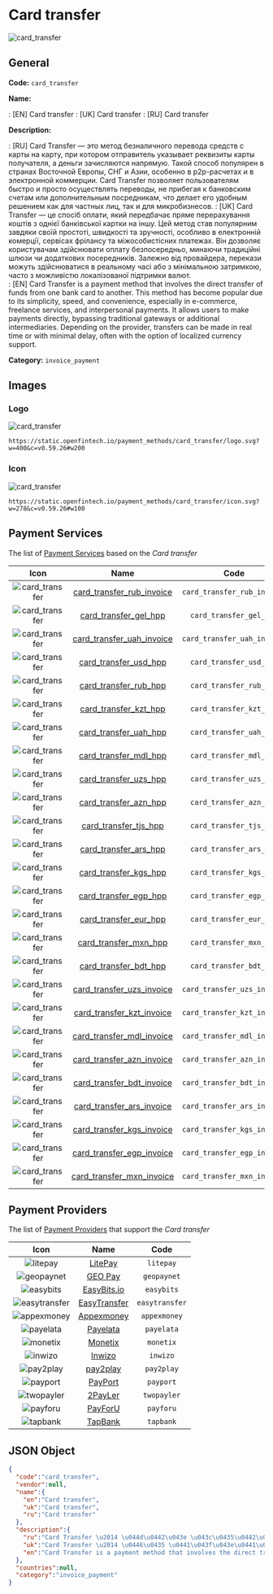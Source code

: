 
# Card transfer 
![card_transfer](https://static.openfintech.io/payment_methods/card_transfer/logo.svg?w=400&c=v0.59.26#w200)  

## General 
**Code:** `card_transfer` 
 
**Name:** 
 
:	[EN] Card transfer 
:	[UK] Card transfer 
:	[RU] Card transfer 
 
**Description:** 
 
: [RU] Card Transfer — это метод безналичного перевода средств с карты на карту, при котором отправитель указывает реквизиты карты получателя, а деньги зачисляются напрямую. Такой способ популярен в странах Восточной Европы, СНГ и Азии, особенно в p2p-расчетах и в электронной коммерции. Card Transfer позволяет пользователям быстро и просто осуществлять переводы, не прибегая к банковским счетам или дополнительным посредникам, что делает его удобным решением как для частных лиц, так и для микробизнесов. 
: [UK] Card Transfer — це спосіб оплати, який передбачає пряме перерахування коштів з однієї банківської картки на іншу. Цей метод став популярним завдяки своїй простоті, швидкості та зручності, особливо в електронній комерції, сервісах фрілансу та міжособистісних платежах. Він дозволяє користувачам здійснювати оплату безпосередньо, минаючи традиційні шлюзи чи додаткових посередників. Залежно від провайдера, перекази можуть здійснюватися в реальному часі або з мінімальною затримкою, часто з можливістю локалізованої підтримки валют.  
: [EN] Card Transfer is a payment method that involves the direct transfer of funds from one bank card to another. This method has become popular due to its simplicity, speed, and convenience, especially in e-commerce, freelance services, and interpersonal payments. It allows users to make payments directly, bypassing traditional gateways or additional intermediaries. Depending on the provider, transfers can be made in real time or with minimal delay, often with the option of localized currency support. 
 
**Category:** `invoice_payment` 
 

## Images 

### Logo 
![card_transfer](https://static.openfintech.io/payment_methods/card_transfer/logo.svg?w=400&c=v0.59.26#w200)  

```
https://static.openfintech.io/payment_methods/card_transfer/logo.svg?w=400&c=v0.59.26#w200
```  

### Icon 
![card_transfer](https://static.openfintech.io/payment_methods/card_transfer/icon.svg?w=278&c=v0.59.26#w100)  

```
https://static.openfintech.io/payment_methods/card_transfer/icon.svg?w=278&c=v0.59.26#w100
```  

## Payment Services 
 
The list of [Payment Services](/payment-services/) based on the _Card transfer_ 

|Icon|Name|Code| 
|:---:|:---:|:---:| 
|![card_transfer](https://static.openfintech.io/payment_methods/card_transfer/icon.svg?w=278&c=v0.59.26#w100) |[card_transfer_rub_invoice](/payment-services/card_transfer_rub_invoice/)|`card_transfer_rub_invoice`| 
|![card_transfer](https://static.openfintech.io/payment_methods/card_transfer/icon.svg?w=278&c=v0.59.26#w100) |[card_transfer_gel_hpp](/payment-services/card_transfer_gel_hpp/)|`card_transfer_gel_hpp`| 
|![card_transfer](https://static.openfintech.io/payment_methods/card_transfer/icon.svg?w=278&c=v0.59.26#w100) |[card_transfer_uah_invoice](/payment-services/card_transfer_uah_invoice/)|`card_transfer_uah_invoice`| 
|![card_transfer](https://static.openfintech.io/payment_methods/card_transfer/icon.svg?w=278&c=v0.59.26#w100) |[card_transfer_usd_hpp](/payment-services/card_transfer_usd_hpp/)|`card_transfer_usd_hpp`| 
|![card_transfer](https://static.openfintech.io/payment_methods/card_transfer/icon.svg?w=278&c=v0.59.26#w100) |[card_transfer_rub_hpp](/payment-services/card_transfer_rub_hpp/)|`card_transfer_rub_hpp`| 
|![card_transfer](https://static.openfintech.io/payment_methods/card_transfer/icon.svg?w=278&c=v0.59.26#w100) |[card_transfer_kzt_hpp](/payment-services/card_transfer_kzt_hpp/)|`card_transfer_kzt_hpp`| 
|![card_transfer](https://static.openfintech.io/payment_methods/card_transfer/icon.svg?w=278&c=v0.59.26#w100) |[card_transfer_uah_hpp](/payment-services/card_transfer_uah_hpp/)|`card_transfer_uah_hpp`| 
|![card_transfer](https://static.openfintech.io/payment_methods/card_transfer/icon.svg?w=278&c=v0.59.26#w100) |[card_transfer_mdl_hpp](/payment-services/card_transfer_mdl_hpp/)|`card_transfer_mdl_hpp`| 
|![card_transfer](https://static.openfintech.io/payment_methods/card_transfer/icon.svg?w=278&c=v0.59.26#w100) |[card_transfer_uzs_hpp](/payment-services/card_transfer_uzs_hpp/)|`card_transfer_uzs_hpp`| 
|![card_transfer](https://static.openfintech.io/payment_methods/card_transfer/icon.svg?w=278&c=v0.59.26#w100) |[card_transfer_azn_hpp](/payment-services/card_transfer_azn_hpp/)|`card_transfer_azn_hpp`| 
|![card_transfer](https://static.openfintech.io/payment_methods/card_transfer/icon.svg?w=278&c=v0.59.26#w100) |[card_transfer_tjs_hpp](/payment-services/card_transfer_tjs_hpp/)|`card_transfer_tjs_hpp`| 
|![card_transfer](https://static.openfintech.io/payment_methods/card_transfer/icon.svg?w=278&c=v0.59.26#w100) |[card_transfer_ars_hpp](/payment-services/card_transfer_ars_hpp/)|`card_transfer_ars_hpp`| 
|![card_transfer](https://static.openfintech.io/payment_methods/card_transfer/icon.svg?w=278&c=v0.59.26#w100) |[card_transfer_kgs_hpp](/payment-services/card_transfer_kgs_hpp/)|`card_transfer_kgs_hpp`| 
|![card_transfer](https://static.openfintech.io/payment_methods/card_transfer/icon.svg?w=278&c=v0.59.26#w100) |[card_transfer_egp_hpp](/payment-services/card_transfer_egp_hpp/)|`card_transfer_egp_hpp`| 
|![card_transfer](https://static.openfintech.io/payment_methods/card_transfer/icon.svg?w=278&c=v0.59.26#w100) |[card_transfer_eur_hpp](/payment-services/card_transfer_eur_hpp/)|`card_transfer_eur_hpp`| 
|![card_transfer](https://static.openfintech.io/payment_methods/card_transfer/icon.svg?w=278&c=v0.59.26#w100) |[card_transfer_mxn_hpp](/payment-services/card_transfer_mxn_hpp/)|`card_transfer_mxn_hpp`| 
|![card_transfer](https://static.openfintech.io/payment_methods/card_transfer/icon.svg?w=278&c=v0.59.26#w100) |[card_transfer_bdt_hpp](/payment-services/card_transfer_bdt_hpp/)|`card_transfer_bdt_hpp`| 
|![card_transfer](https://static.openfintech.io/payment_methods/card_transfer/icon.svg?w=278&c=v0.59.26#w100) |[card_transfer_uzs_invoice](/payment-services/card_transfer_uzs_invoice/)|`card_transfer_uzs_invoice`| 
|![card_transfer](https://static.openfintech.io/payment_methods/card_transfer/icon.svg?w=278&c=v0.59.26#w100) |[card_transfer_kzt_invoice](/payment-services/card_transfer_kzt_invoice/)|`card_transfer_kzt_invoice`| 
|![card_transfer](https://static.openfintech.io/payment_methods/card_transfer/icon.svg?w=278&c=v0.59.26#w100) |[card_transfer_mdl_invoice](/payment-services/card_transfer_mdl_invoice/)|`card_transfer_mdl_invoice`| 
|![card_transfer](https://static.openfintech.io/payment_methods/card_transfer/icon.svg?w=278&c=v0.59.26#w100) |[card_transfer_azn_invoice](/payment-services/card_transfer_azn_invoice/)|`card_transfer_azn_invoice`| 
|![card_transfer](https://static.openfintech.io/payment_methods/card_transfer/icon.svg?w=278&c=v0.59.26#w100) |[card_transfer_bdt_invoice](/payment-services/card_transfer_bdt_invoice/)|`card_transfer_bdt_invoice`| 
|![card_transfer](https://static.openfintech.io/payment_methods/card_transfer/icon.svg?w=278&c=v0.59.26#w100) |[card_transfer_ars_invoice](/payment-services/card_transfer_ars_invoice/)|`card_transfer_ars_invoice`| 
|![card_transfer](https://static.openfintech.io/payment_methods/card_transfer/icon.svg?w=278&c=v0.59.26#w100) |[card_transfer_kgs_invoice](/payment-services/card_transfer_kgs_invoice/)|`card_transfer_kgs_invoice`| 
|![card_transfer](https://static.openfintech.io/payment_methods/card_transfer/icon.svg?w=278&c=v0.59.26#w100) |[card_transfer_egp_invoice](/payment-services/card_transfer_egp_invoice/)|`card_transfer_egp_invoice`| 
|![card_transfer](https://static.openfintech.io/payment_methods/card_transfer/icon.svg?w=278&c=v0.59.26#w100) |[card_transfer_mxn_invoice](/payment-services/card_transfer_mxn_invoice/)|`card_transfer_mxn_invoice`| 
 

## Payment Providers 
 
The list of [Payment Providers](/payment-providers/) that support the _Card transfer_ 

|Icon|Name|Code| 
|:---:|:---:|:---:| 
|![litepay](https://static.openfintech.io/payment_providers/litepay/icon.svg?w=278&c=v0.59.26#w100) |[LitePay](/payment-providers/litepay/)|`litepay`| 
|![geopaynet](https://static.openfintech.io/payment_providers/geopaynet/icon.svg?w=278&c=v0.59.26#w100) |[GEO Pay](/payment-providers/geopaynet/)|`geopaynet`| 
|![easybits](https://static.openfintech.io/payment_providers/easybits/icon.svg?w=278&c=v0.59.26#w100) |[EasyBits.io](/payment-providers/easybits/)|`easybits`| 
|![easytransfer](https://static.openfintech.io/payment_providers/easytransfer/icon.svg?w=278&c=v0.59.26#w100) |[EasyTransfer](/payment-providers/easytransfer/)|`easytransfer`| 
|![appexmoney](https://static.openfintech.io/payment_providers/appexmoney/icon.svg?w=278&c=v0.59.26#w100) |[Appexmoney](/payment-providers/appexmoney/)|`appexmoney`| 
|![payelata](https://static.openfintech.io/payment_providers/payelata/icon.svg?w=278&c=v0.59.26#w100) |[Payelata](/payment-providers/payelata/)|`payelata`| 
|![monetix](https://static.openfintech.io/payment_providers/monetix/icon.png?w=278&c=v0.59.26#w100) |[Monetix](/payment-providers/monetix/)|`monetix`| 
|![inwizo](https://static.openfintech.io/payment_providers/inwizo/icon.svg?w=278&c=v0.59.26#w100) |[Inwizo](/payment-providers/inwizo/)|`inwizo`| 
|![pay2play](https://static.openfintech.io/payment_providers/pay2play/icon.svg?w=278&c=v0.59.26#w100) |[pay2play](/payment-providers/pay2play/)|`pay2play`| 
|![payport](https://static.openfintech.io/payment_providers/payport/icon.svg?w=278&c=v0.59.26#w100) |[PayPort](/payment-providers/payport/)|`payport`| 
|![twopayler](https://static.openfintech.io/payment_providers/twopayler/icon.svg?w=278&c=v0.59.26#w100) |[2PayLer](/payment-providers/twopayler/)|`twopayler`| 
|![payforu](https://static.openfintech.io/payment_providers/payforu/icon.png?w=278&c=v0.59.26#w100) |[PayForU](/payment-providers/payforu/)|`payforu`| 
|![tapbank](https://static.openfintech.io/payment_providers/tapbank/icon.png?w=278&c=v0.59.26#w100) |[TapBank](/payment-providers/tapbank/)|`tapbank`| 
 

## JSON Object 

```json
{
  "code":"card_transfer",
  "vendor":null,
  "name":{
    "en":"Card transfer",
    "uk":"Card transfer",
    "ru":"Card transfer"
  },
  "description":{
    "ru":"Card Transfer \u2014 \u044d\u0442\u043e \u043c\u0435\u0442\u043e\u0434 \u0431\u0435\u0437\u043d\u0430\u043b\u0438\u0447\u043d\u043e\u0433\u043e \u043f\u0435\u0440\u0435\u0432\u043e\u0434\u0430 \u0441\u0440\u0435\u0434\u0441\u0442\u0432 \u0441 \u043a\u0430\u0440\u0442\u044b \u043d\u0430 \u043a\u0430\u0440\u0442\u0443, \u043f\u0440\u0438 \u043a\u043e\u0442\u043e\u0440\u043e\u043c \u043e\u0442\u043f\u0440\u0430\u0432\u0438\u0442\u0435\u043b\u044c \u0443\u043a\u0430\u0437\u044b\u0432\u0430\u0435\u0442 \u0440\u0435\u043a\u0432\u0438\u0437\u0438\u0442\u044b \u043a\u0430\u0440\u0442\u044b \u043f\u043e\u043b\u0443\u0447\u0430\u0442\u0435\u043b\u044f, \u0430 \u0434\u0435\u043d\u044c\u0433\u0438 \u0437\u0430\u0447\u0438\u0441\u043b\u044f\u044e\u0442\u0441\u044f \u043d\u0430\u043f\u0440\u044f\u043c\u0443\u044e. \u0422\u0430\u043a\u043e\u0439 \u0441\u043f\u043e\u0441\u043e\u0431 \u043f\u043e\u043f\u0443\u043b\u044f\u0440\u0435\u043d \u0432 \u0441\u0442\u0440\u0430\u043d\u0430\u0445 \u0412\u043e\u0441\u0442\u043e\u0447\u043d\u043e\u0439 \u0415\u0432\u0440\u043e\u043f\u044b, \u0421\u041d\u0413 \u0438 \u0410\u0437\u0438\u0438, \u043e\u0441\u043e\u0431\u0435\u043d\u043d\u043e \u0432 p2p-\u0440\u0430\u0441\u0447\u0435\u0442\u0430\u0445 \u0438 \u0432 \u044d\u043b\u0435\u043a\u0442\u0440\u043e\u043d\u043d\u043e\u0439 \u043a\u043e\u043c\u043c\u0435\u0440\u0446\u0438\u0438. Card Transfer \u043f\u043e\u0437\u0432\u043e\u043b\u044f\u0435\u0442 \u043f\u043e\u043b\u044c\u0437\u043e\u0432\u0430\u0442\u0435\u043b\u044f\u043c \u0431\u044b\u0441\u0442\u0440\u043e \u0438 \u043f\u0440\u043e\u0441\u0442\u043e \u043e\u0441\u0443\u0449\u0435\u0441\u0442\u0432\u043b\u044f\u0442\u044c \u043f\u0435\u0440\u0435\u0432\u043e\u0434\u044b, \u043d\u0435 \u043f\u0440\u0438\u0431\u0435\u0433\u0430\u044f \u043a \u0431\u0430\u043d\u043a\u043e\u0432\u0441\u043a\u0438\u043c \u0441\u0447\u0435\u0442\u0430\u043c \u0438\u043b\u0438 \u0434\u043e\u043f\u043e\u043b\u043d\u0438\u0442\u0435\u043b\u044c\u043d\u044b\u043c \u043f\u043e\u0441\u0440\u0435\u0434\u043d\u0438\u043a\u0430\u043c, \u0447\u0442\u043e \u0434\u0435\u043b\u0430\u0435\u0442 \u0435\u0433\u043e \u0443\u0434\u043e\u0431\u043d\u044b\u043c \u0440\u0435\u0448\u0435\u043d\u0438\u0435\u043c \u043a\u0430\u043a \u0434\u043b\u044f \u0447\u0430\u0441\u0442\u043d\u044b\u0445 \u043b\u0438\u0446, \u0442\u0430\u043a \u0438 \u0434\u043b\u044f \u043c\u0438\u043a\u0440\u043e\u0431\u0438\u0437\u043d\u0435\u0441\u043e\u0432.",
    "uk":"Card Transfer \u2014 \u0446\u0435 \u0441\u043f\u043e\u0441\u0456\u0431 \u043e\u043f\u043b\u0430\u0442\u0438, \u044f\u043a\u0438\u0439 \u043f\u0435\u0440\u0435\u0434\u0431\u0430\u0447\u0430\u0454 \u043f\u0440\u044f\u043c\u0435 \u043f\u0435\u0440\u0435\u0440\u0430\u0445\u0443\u0432\u0430\u043d\u043d\u044f \u043a\u043e\u0448\u0442\u0456\u0432 \u0437 \u043e\u0434\u043d\u0456\u0454\u0457 \u0431\u0430\u043d\u043a\u0456\u0432\u0441\u044c\u043a\u043e\u0457 \u043a\u0430\u0440\u0442\u043a\u0438 \u043d\u0430 \u0456\u043d\u0448\u0443. \u0426\u0435\u0439 \u043c\u0435\u0442\u043e\u0434 \u0441\u0442\u0430\u0432 \u043f\u043e\u043f\u0443\u043b\u044f\u0440\u043d\u0438\u043c \u0437\u0430\u0432\u0434\u044f\u043a\u0438 \u0441\u0432\u043e\u0457\u0439 \u043f\u0440\u043e\u0441\u0442\u043e\u0442\u0456, \u0448\u0432\u0438\u0434\u043a\u043e\u0441\u0442\u0456 \u0442\u0430 \u0437\u0440\u0443\u0447\u043d\u043e\u0441\u0442\u0456, \u043e\u0441\u043e\u0431\u043b\u0438\u0432\u043e \u0432 \u0435\u043b\u0435\u043a\u0442\u0440\u043e\u043d\u043d\u0456\u0439 \u043a\u043e\u043c\u0435\u0440\u0446\u0456\u0457, \u0441\u0435\u0440\u0432\u0456\u0441\u0430\u0445 \u0444\u0440\u0456\u043b\u0430\u043d\u0441\u0443 \u0442\u0430 \u043c\u0456\u0436\u043e\u0441\u043e\u0431\u0438\u0441\u0442\u0456\u0441\u043d\u0438\u0445 \u043f\u043b\u0430\u0442\u0435\u0436\u0430\u0445. \u0412\u0456\u043d \u0434\u043e\u0437\u0432\u043e\u043b\u044f\u0454 \u043a\u043e\u0440\u0438\u0441\u0442\u0443\u0432\u0430\u0447\u0430\u043c \u0437\u0434\u0456\u0439\u0441\u043d\u044e\u0432\u0430\u0442\u0438 \u043e\u043f\u043b\u0430\u0442\u0443 \u0431\u0435\u0437\u043f\u043e\u0441\u0435\u0440\u0435\u0434\u043d\u044c\u043e, \u043c\u0438\u043d\u0430\u044e\u0447\u0438 \u0442\u0440\u0430\u0434\u0438\u0446\u0456\u0439\u043d\u0456 \u0448\u043b\u044e\u0437\u0438 \u0447\u0438 \u0434\u043e\u0434\u0430\u0442\u043a\u043e\u0432\u0438\u0445 \u043f\u043e\u0441\u0435\u0440\u0435\u0434\u043d\u0438\u043a\u0456\u0432. \u0417\u0430\u043b\u0435\u0436\u043d\u043e \u0432\u0456\u0434 \u043f\u0440\u043e\u0432\u0430\u0439\u0434\u0435\u0440\u0430, \u043f\u0435\u0440\u0435\u043a\u0430\u0437\u0438 \u043c\u043e\u0436\u0443\u0442\u044c \u0437\u0434\u0456\u0439\u0441\u043d\u044e\u0432\u0430\u0442\u0438\u0441\u044f \u0432 \u0440\u0435\u0430\u043b\u044c\u043d\u043e\u043c\u0443 \u0447\u0430\u0441\u0456 \u0430\u0431\u043e \u0437 \u043c\u0456\u043d\u0456\u043c\u0430\u043b\u044c\u043d\u043e\u044e \u0437\u0430\u0442\u0440\u0438\u043c\u043a\u043e\u044e, \u0447\u0430\u0441\u0442\u043e \u0437 \u043c\u043e\u0436\u043b\u0438\u0432\u0456\u0441\u0442\u044e \u043b\u043e\u043a\u0430\u043b\u0456\u0437\u043e\u0432\u0430\u043d\u043e\u0457 \u043f\u0456\u0434\u0442\u0440\u0438\u043c\u043a\u0438 \u0432\u0430\u043b\u044e\u0442. ",
    "en":"Card Transfer is a payment method that involves the direct transfer of funds from one bank card to another. This method has become popular due to its simplicity, speed, and convenience, especially in e-commerce, freelance services, and interpersonal payments. It allows users to make payments directly, bypassing traditional gateways or additional intermediaries. Depending on the provider, transfers can be made in real time or with minimal delay, often with the option of localized currency support."
  },
  "countries":null,
  "category":"invoice_payment"
}
```  
